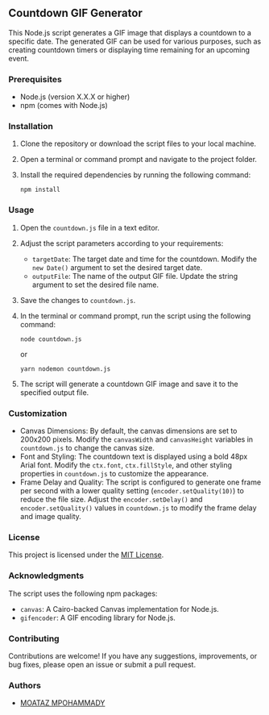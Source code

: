 ## Countdown GIF Generator

This Node.js script generates a GIF image that displays a countdown to a specific date. The generated GIF can be used for various purposes, such as creating countdown timers or displaying time remaining for an upcoming event.

### Prerequisites

- Node.js (version X.X.X or higher)
- npm (comes with Node.js)

### Installation

1. Clone the repository or download the script files to your local machine.

1. Open a terminal or command prompt and navigate to the project folder.

1. Install the required dependencies by running the following command:

   ```shell
   npm install
   ```

### Usage

1. Open the `countdown.js` file in a text editor.

1. Adjust the script parameters according to your requirements:

   - `targetDate`: The target date and time for the countdown. Modify the `new Date()` argument to set the desired target date.
   - `outputFile`: The name of the output GIF file. Update the string argument to set the desired file name.

1. Save the changes to `countdown.js`.

1. In the terminal or command prompt, run the script using the following command:

   ```shell
   node countdown.js
   ```

   or

   ```shell
   yarn nodemon countdown.js
   ```

1. The script will generate a countdown GIF image and save it to the specified output file.

### Customization

- Canvas Dimensions: By default, the canvas dimensions are set to 200x200 pixels. Modify the `canvasWidth` and `canvasHeight` variables in `countdown.js` to change the canvas size.
- Font and Styling: The countdown text is displayed using a bold 48px Arial font. Modify the `ctx.font`, `ctx.fillStyle`, and other styling properties in `countdown.js` to customize the appearance.
- Frame Delay and Quality: The script is configured to generate one frame per second with a lower quality setting (`encoder.setQuality(10)`) to reduce the file size. Adjust the `encoder.setDelay()` and `encoder.setQuality()` values in `countdown.js` to modify the frame delay and image quality.

### License

This project is licensed under the [MIT License](LICENSE).

### Acknowledgments

The script uses the following npm packages:

- `canvas`: A Cairo-backed Canvas implementation for Node.js.
- `gifencoder`: A GIF encoding library for Node.js.

### Contributing

Contributions are welcome! If you have any suggestions, improvements, or bug fixes, please open an issue or submit a pull request.

### Authors

- [MOATAZ MPOHAMMADY](https://moatazabdalmageed.github.io/)
